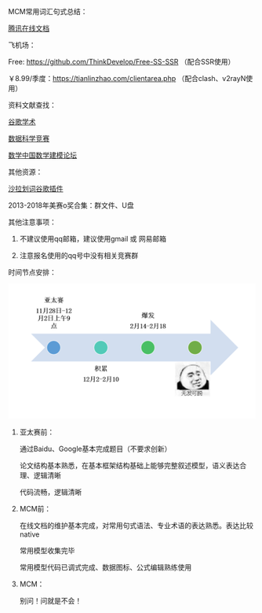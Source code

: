 MCM常用词汇句式总结：

 [腾讯在线文档](https://docs.qq.com/doc/DUkFqYmZEa0VUa1pC )



飞机场：

Free: https://github.com/ThinkDevelop/Free-SS-SSR （配合SSR使用）

￥8.99/季度：https://tianlinzhao.com/clientarea.php （配合clash、v2rayN使用）



资料文献查找：

[谷歌学术](https://scholar.google.com/ )

[数据科学竞赛]( https://www.kaggle.com/ )

[数学中国数学建模论坛](http://www.madio.net/forum-1614-1.html )



其他资源：

[沙拉划词谷歌插件](https://saladict.crimx.com/)

2013-2018年美赛o奖合集：群文件、U盘



其他注意事项：

1. 不建议使用qq邮箱，建议使用gmail 或 网易邮箱

2. 注意报名使用的qq号中没有相关竞赛群

   

时间节点安排：

![](.\picture\xixi.png)

1. 亚太赛前：

   通过Baidu、Google基本完成题目（不要求创新）

   论文结构基本熟悉，在基本框架结构基础上能够完整叙述模型，语义表达合理、逻辑清晰

   代码流畅，逻辑清晰

2. MCM前：

	在线文档的维护基本完成，对常用句式语法、专业术语的表达熟悉。表达比较native
	
	常用模型收集完毕
	
	常用模型代码已调式完成、数据图标、公式编辑熟练使用
	
3. MCM：

	别问！问就是不会！
   

   